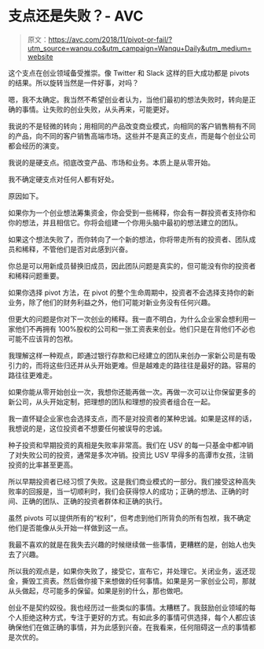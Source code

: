 # 支点还是失败？- AVC

> 原文：<https://avc.com/2018/11/pivot-or-fail/?utm_source=wanqu.co&utm_campaign=Wanqu+Daily&utm_medium=website>

这个支点在创业领域备受推崇。像 Twitter 和 Slack 这样的巨大成功都是 pivots 的结果。所以旋转当然是一件好事，对吗？

嗯，我不太确定。我当然不希望创业者认为，当他们最初的想法失败时，转向是正确的事情。让失败的创业失败，从头再来，可能更好。

我说的不是轻微的转向；用相同的产品改变商业模式，向相同的客户销售稍有不同的产品，向不同的客户销售高端市场。这些并不是真正的支点，而是每个创业公司都会经历的演变。

我说的是硬支点。彻底改变产品、市场和业务。本质上是从零开始。

我不确定硬支点对任何人都有好处。

原因如下。

如果你为一个创业想法筹集资金，你会受到一些稀释，你会有一群投资者支持你和你的想法，并且相信它。你将会组建一个你用头脑中最初的想法建立的团队。

如果这个想法失败了，而你转向了一个新的想法，你将带走所有的投资者、团队成员和稀释，不管他们是否对此感到兴奋。

你总是可以用新成员替换旧成员，因此团队问题是真实的，但可能没有你的投资者和稀释问题重要。

如果你选择 pivot 方法，在 pivot 的整个生命周期中，投资者不会选择支持你的新业务，除了他们的财务利益之外，他们可能对新业务没有任何兴趣。

但更大的问题是你对下一次创业的稀释。我一直不明白，为什么企业家会想利用一家他们不再拥有 100%股权的公司和一张工资表来创业。他们只是在背他们不必也可能不应该背的包袱。

我理解这样一种观点，即通过银行存款和已经建立的团队来创办一家新公司是有吸引力的，而将这些归还并从头开始更难。但是越难走的路往往是最好的路。容易的路往往更难走。

如果你能从零开始创业一次，我想你还能再做一次。再做一次可以让你保留更多的新公司，从头开始定制，把理想的团队和理想的投资者组合在一起。

我一直怀疑企业家也会选择支点，而不是对投资者的某种忠诚。如果是这样的话，我想说的是，这位投资者不想要任何被误导的忠诚。

种子投资和早期投资的真相是失败率非常高。我们在 USV 的每一只基金中都冲销了对失败公司的投资，通常是多次冲销。投资比 USV 早得多的高谭市女孩，注销投资的比率甚至更高。

所以早期投资者已经习惯了失败。这是我们商业模式的一部分。我们接受这种高失败率的回报是，当一切顺利时，我们会获得惊人的成功；正确的想法、正确的时间、正确的团队、正确的投资者群体和正确的执行。

虽然 pivots 可以提供所有的“权利”，但考虑到他们所背负的所有包袱，我不确定他们是否能像从头开始一样做到这一点。

我最不喜欢的就是在我失去兴趣的时候继续做一些事情，更糟糕的是，创始人也失去了兴趣。

所以我的观点是，如果你失败了，接受它，宣布它，并处理它。关闭业务，返还现金，撕毁工资表。然后做你接下来想做的任何事情。如果是另一家创业公司，那就从头做起，尽可能多的保留。如果是别的什么，那也做吧。

创业不是契约奴役。我也经历过一些类似的事情。太糟糕了。我鼓励创业领域的每个人拒绝这种方式，专注于更好的方式。有如此多的事情可供选择，每个人都应该确保他们在做正确的事情，并为此感到兴奋。在我看来，任何阻碍这一点的事情都是次优的。